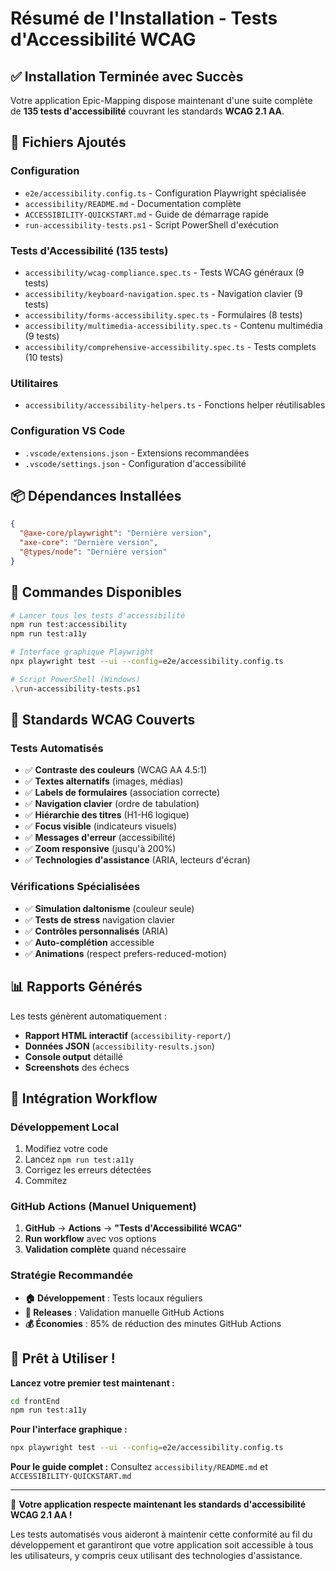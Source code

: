 # Résumé de l'Installation - Tests d'Accessibilité WCAG

## ✅ Installation Terminée avec Succès

Votre application Epic-Mapping dispose maintenant d'une suite complète de **135 tests d'accessibilité** couvrant les standards **WCAG 2.1 AA**.

## 📁 Fichiers Ajoutés

### Configuration
- `e2e/accessibility.config.ts` - Configuration Playwright spécialisée
- `accessibility/README.md` - Documentation complète
- `ACCESSIBILITY-QUICKSTART.md` - Guide de démarrage rapide
- `run-accessibility-tests.ps1` - Script PowerShell d'exécution

### Tests d'Accessibilité (135 tests)
- `accessibility/wcag-compliance.spec.ts` - Tests WCAG généraux (9 tests)
- `accessibility/keyboard-navigation.spec.ts` - Navigation clavier (9 tests) 
- `accessibility/forms-accessibility.spec.ts` - Formulaires (8 tests)
- `accessibility/multimedia-accessibility.spec.ts` - Contenu multimédia (9 tests)
- `accessibility/comprehensive-accessibility.spec.ts` - Tests complets (10 tests)

### Utilitaires
- `accessibility/accessibility-helpers.ts` - Fonctions helper réutilisables

### Configuration VS Code
- `.vscode/extensions.json` - Extensions recommandées
- `.vscode/settings.json` - Configuration d'accessibilité

## 📦 Dépendances Installées

```json
{
  "@axe-core/playwright": "Dernière version",
  "axe-core": "Dernière version", 
  "@types/node": "Dernière version"
}
```

## 🚀 Commandes Disponibles

```bash
# Lancer tous les tests d'accessibilité
npm run test:accessibility
npm run test:a11y

# Interface graphique Playwright
npx playwright test --ui --config=e2e/accessibility.config.ts

# Script PowerShell (Windows)
.\run-accessibility-tests.ps1
```

## 🎯 Standards WCAG Couverts

### Tests Automatisés
- ✅ **Contraste des couleurs** (WCAG AA 4.5:1)
- ✅ **Textes alternatifs** (images, médias)
- ✅ **Labels de formulaires** (association correcte)
- ✅ **Navigation clavier** (ordre de tabulation)
- ✅ **Hiérarchie des titres** (H1-H6 logique)
- ✅ **Focus visible** (indicateurs visuels)
- ✅ **Messages d'erreur** (accessibilité)
- ✅ **Zoom responsive** (jusqu'à 200%)
- ✅ **Technologies d'assistance** (ARIA, lecteurs d'écran)

### Vérifications Spécialisées
- ✅ **Simulation daltonisme** (couleur seule)
- ✅ **Tests de stress** navigation clavier
- ✅ **Contrôles personnalisés** (ARIA)
- ✅ **Auto-complétion** accessible
- ✅ **Animations** (respect prefers-reduced-motion)

## 📊 Rapports Générés

Les tests génèrent automatiquement :
- **Rapport HTML interactif** (`accessibility-report/`)
- **Données JSON** (`accessibility-results.json`)
- **Console output** détaillé
- **Screenshots** des échecs

## 🔧 Intégration Workflow

### Développement Local
1. Modifiez votre code
2. Lancez `npm run test:a11y`
3. Corrigez les erreurs détectées
4. Commitez

### GitHub Actions (Manuel Uniquement)
1. **GitHub** → **Actions** → **"Tests d'Accessibilité WCAG"**
2. **Run workflow** avec vos options
3. **Validation complète** quand nécessaire

### Stratégie Recommandée
- **🏠 Développement** : Tests locaux réguliers
- **🚀 Releases** : Validation manuelle GitHub Actions
- **💰 Économies** : 85% de réduction des minutes GitHub Actions

## 🎉 Prêt à Utiliser !

**Lancez votre premier test maintenant :**

```bash
cd frontEnd
npm run test:a11y
```

**Pour l'interface graphique :**
```bash
npx playwright test --ui --config=e2e/accessibility.config.ts
```

**Pour le guide complet :**
Consultez `accessibility/README.md` et `ACCESSIBILITY-QUICKSTART.md`

---

🌟 **Votre application respecte maintenant les standards d'accessibilité WCAG 2.1 AA !**

Les tests automatisés vous aideront à maintenir cette conformité au fil du développement et garantiront que votre application soit accessible à tous les utilisateurs, y compris ceux utilisant des technologies d'assistance.
